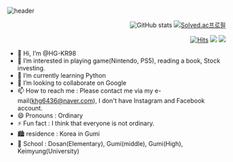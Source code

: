 ![header](https://capsule-render.vercel.app/api?type=wave&color=auto&text=KimHeonGyu)
 
<div align="right"> 
  
![GitHub stats](https://github-readme-stats.vercel.app/api?username=HG-KR98&show_icons=true&theme=radical)
[![Solved.ac프로필](http://mazassumnida.wtf/api/generate_badge?boj={khg6436})](https://solved.ac/{handle})
</div>


<div align="right"> 

[![Hits](https://hits.seeyoufarm.com/api/count/incr/badge.svg?url=https%3A%2F%2Fgithub.com%2Fgjbae1212%2Fhit-counter)](https://hits.seeyoufarm.com)
<img src="https://img.shields.io/badge/Nintendo-red">
<img src="https://img.shields.io/badge/PS5-blue">
</div>


- 👋 Hi, I’m @HG-KR98
- 👀 I’m interested in playing game(Nintendo, PS5), reading a book, Stock investing. 
- 🌱 I’m currently learning Python
- 💞️ I’m looking to collaborate on Google
- 📫 How to reach me : Please contact me via my e-mail(khg6436@naver.com), I don't have Instagram and Facebook account.
- 😄 Pronouns : Ordinary 
- ⚡ Fun fact : I think that everyone is not ordinary.
- 🏙️ residence : Korea in Gumi
- 🏫 School : Dosan(Elementary), Gumi(middle), Gumi(High), Keimyung(University) 


<!---
HG-KR98/HG-KR98 is a ✨ special ✨ repository because its `README.md` (this file) appears on your GitHub profile.
You can click the Preview link to take a look at your changes.
--->
